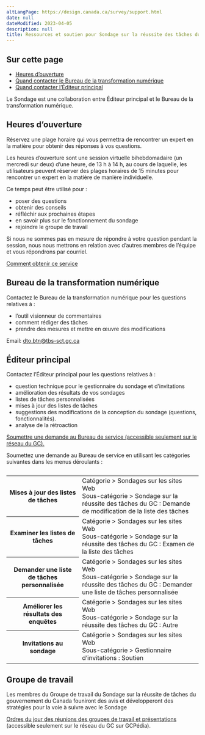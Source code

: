 ```yaml
---
altLangPage: https://design.canada.ca/survey/support.html
date: null
dateModified: 2023-04-05
description: null
title: Ressources et soutien pour Sondage sur la réussite des tâches du GC
---
```


## Sur cette page

* [Heures d’ouverture](#heures-douverture)
* [Quand contacter le Bureau de la transformation numérique](#bureau-de-la-transformation-numérique)
* [Quand contacter l’Éditeur principal](#éditeur-principal)

Le Sondage est une collaboration entre Éditeur principal et le Bureau de la transformation numérique.

## Heures d’ouverture

Réservez une plage horaire qui vous permettra de rencontrer un expert en la matière pour obtenir des réponses à vos questions.

Les heures d’ouverture sont une session virtuelle bihebdomadaire (un mercredi sur deux) d’une heure, de 13 h à 14 h, au cours de laquelle, les utilisateurs peuvent réserver des plages horaires de 15 minutes pour rencontrer un expert en la matière de manière individuelle.

Ce temps peut être utilisé pour&nbsp;:

* poser des questions
* obtenir des conseils
* réfléchir aux prochaines étapes
* en savoir plus sur le fonctionnement du sondage
* rejoindre le groupe de travail

Si nous ne sommes pas en mesure de répondre à votre question pendant la session, nous nous mettrons en relation avec d’autres membres de l’équipe et vous répondrons par courriel.

[Comment obtenir ce service](https://www.gcpedia.gc.ca/wiki/Sondage_sur_la_r%C3%A9ussite_de_t%C3%A2ches_du_Gouvernement_du_Canada#Soutien)

## Bureau de la transformation numérique

Contactez le Bureau de la transformation numérique pour les questions relatives à&nbsp;:

* l’outil visionneur de commentaires
* comment rédiger des tâches
* prendre des mesures et mettre en œuvre des modifications

Email: [dto.btn@tbs-sct.gc.ca](mailto:dto.btn@tbs-sct.gc.ca)

## Éditeur principal

Contactez l’Éditeur principal pour les questions relatives à&nbsp;:

* question technique pour le gestionnaire du sondage et d’invitations
* amélioration des résultats de vos sondages
* listes de tâches personnalisées
* mises à jour des listes de tâches
* suggestions des modifications de la conception du sondage (questions, fonctionnalités).
* analyse de la rétroaction

[Soumettre une demande au Bureau de service (accessible seulement sur le réseau du GC).](http://requestform.portal.gc.ca/billets.html)

Soumettez une demande au Bureau de service en utilisant les catégories suivantes dans les menus déroulants&nbsp;:

<table class="table wb-tables table-striped">
	<caption></caption>
	<tbody>
		<tr>
			<th>Mises à jour des listes de tâches </th>
			<td>Catégorie > Sondages sur les sites Web<br>Sous-catégorie > Sondage sur la réussite des tâches du GC&nbsp;: Demande de modification de la liste des tâches</td>
		</tr>
		<tr>
			<th>Examiner les listes de tâches</th>
			<td>Catégorie > Sondages sur les sites Web<br>Sous-catégorie > Sondage sur la réussite des tâches du GC&nbsp;: Examen de la liste des tâches</td>
		</tr>
		<tr>
			<th>Demander une liste de tâches personnalisée </th>
			<td>Catégorie > Sondages sur les sites Web<br>Sous-catégorie > Sondage sur la réussite des tâches du GC&nbsp;: Demander une liste de tâches personnalisée</td>
		</tr>
		<tr>
			<th>Améliorer les résultats des enquêtes</th>
			<td>Catégorie > Sondages sur les sites Web<br>Sous-catégorie > Sondage sur la réussite des tâches du GC&nbsp;: Autre</td>
		</tr>
		<tr>
			<th>Invitations au sondage</th>
			<td>Catégorie > Sondages sur les sites Web<br>Sous-catégorie > Gestionnaire d’invitations&nbsp;: Soutien</td>
		</tr>
	</tbody>
</table>

## Groupe de travail

Les membres du Groupe de travail du Sondage sur la réussite de tâches du gouvernement du Canada founiront des avis et développeront des stratégies pour la voie à suivre avec le Sondage

[Ordres du jour des réunions des groupes de travail et présentations](https://www.gcpedia.gc.ca/wiki/Sondage_sur_la_r%C3%A9ussite_de_t%C3%A2ches_du_gouvernement_du_Canada/Groupe_de_travail) (accessible seulement sur le réseau du GC sur GCPédia).
